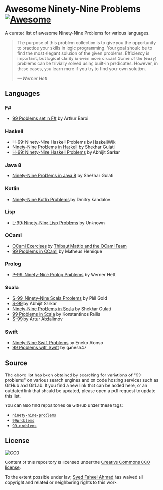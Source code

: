 # Awesome Ninety-Nine Problems [![Awesome](https://cdn.rawgit.com/sindresorhus/awesome/d7305f38d29fed78fa85652e3a63e154dd8e8829/media/badge.svg)](https://github.com/sindresorhus/awesome)

A curated list of awesome Ninety-Nine Problems for various languages.

> The purpose of this problem collection is to give you the opportunity to practice your skills in logic programming. Your goal should be to find the most elegant solution of the given problems. Efficiency is important, but logical clarity is even more crucial. Some of the (easy) problems can be trivially solved using built-in predicates. However, in these cases, you learn more if you try to find your own solution.
>
> *— Werner Hett*

## Languages

### F#

- [99 Problems set in F#](https://github.com/28ACB29/99-Problems) by Arthur Baroi

### Haskell

- [H-99: Ninety-Nine Haskell Problems](https://wiki.haskell.org/H-99:_Ninety-Nine_Haskell_Problems) by HaskellWiki
- [Ninety-Nine Problems in Haskell](https://github.com/shekhargulati/99-problems/tree/master/haskell) by Shekhar Gulati
- [H-99: Ninety-Nine Haskell Problems](https://github.com/asarkar/99-haskell) by Abhijit Sarkar

### Java 8

- [Ninety-Nine Problems in Java 8](https://github.com/shekhargulati/99-problems/tree/master/java8) by Shekhar Gulati

### Kotlin

- [Ninety-Nine Kotlin Problems](https://github.com/dkandalov/kotlin-99) by Dmitry Kandalov

### Lisp

- [L-99: Ninety-Nine Lisp Problems](http://www.ic.unicamp.br/~meidanis/courses/mc336/2006s2/funcional/L-99_Ninety-Nine_Lisp_Problems.html) by Unknown

### OCaml

- [OCaml Exercises](https://ocaml.org/exercises) by [Thibaut Mattio and the OCaml Team](https://github.com/ocaml/ocaml.org/pull/147)
- [99 Problems in OCaml](https://github.com/mxthevs/99-problems) by Matheus Henrique

### Prolog

- [P-99: Ninety-Nine Prolog Problems](https://web.archive.org/web/20191212113002/https://sites.google.com/site/prologsite/prolog-problems) by Werner Hett

### Scala

- [S-99: Ninety-Nine Scala Problems](http://aperiodic.net/phil/scala/s-99/) by Phil Gold
- [S-99](https://github.com/asarkar/99-scala) by Abhijit Sarkar
- [Ninety-Nine Problems in Scala](https://github.com/shekhargulati/99-problems/tree/master/scala) by Shekhar Gulati
- [99 Problems in Scala](https://github.com/krailis/99-Problems/tree/master/Scala) by Konstantinos Railis
- [S-99](https://github.com/arturka/S-99) by Artur Abdalimov

### Swift

- [Ninety-Nine Swift Problems](http://www.enekoalonso.com/projects/99-swift-problems/) by Eneko Alonso
- [99 Problems with Swift](https://github.com/ganesh47/swift-99-problems) by ganesh47

## Source

The above list has been obtained by searching for variations of "99 problems" on various search engines and on code hosting services such as GitHub and GitLab. If you find a new link that can be added here, or an outdated link that should be updated, please open a pull request to update this list.

You can also find repositories on GitHub under these tags:

- [`ninety-nine-problems`](https://github.com/topics/ninety-nine-problems)
- [`99problems`](https://github.com/topics/99problems)
- [`99-problems`](https://github.com/topics/99-problems)

## License

[![CC0](http://mirrors.creativecommons.org/presskit/buttons/88x31/svg/cc-zero.svg)](https://creativecommons.org/publicdomain/zero/1.0/)

Content of this repository is licensed under the [Creative Commons CC0 license](https://creativecommons.org/publicdomain/zero/1.0/).

To the extent possible under law, [Syed Faheel Ahmad](https://faheel.com) has waived all copyright and related or neighboring rights to this work.
